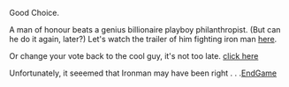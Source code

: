 Good Choice.

A man of honour beats a genius billionaire playboy philanthropist.
(But can he do it again, later?)
Let's watch the trailer of him fighting iron man [here](https://youtu.be/uVdV-lxRPFo).

Or change your vote back to the cool guy, it's not too late.
[click here](../ironman/ironman.md)

Unfortunately, it seeemed that Ironman may have been right . . .[EndGame](endgame/i-am-ironman.md)